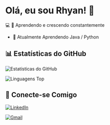 # Olá, eu sou Rhyan! 👋

💻 🚀 Aprendendo e crescendo constantemente

- 📖  Atualmente Aprendendo Java / Python

## 📊 Estatísticas do GitHub
![Estatísticas do GitHub](https://github-readme-stats.vercel.app/api?username=Rhyan121121&show_icons=true&theme=dracula)


![Linguagens Top](https://github-readme-stats.vercel.app/api/top-langs/?username=Rhyan121121&layout=compact&theme=dracula&hide_border=true)


## 🔗 Conecte-se Comigo

[![LinkedIn](https://img.shields.io/badge/LinkedIn-0077B5?style=for-the-badge&logo=linkedin&logoColor=white)](https://linkedin.com/in/rhyan-dos-anjos-andrade/) 

[![Gmail](https://img.shields.io/badge/Gmail-D14836?style=for-the-badge&logo=gmail&logoColor=white)](mailto:rhyanaa1211@gmail.com)
